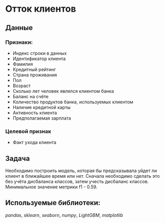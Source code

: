 # Отток клиентов 
## Данные
### Признаки:
  - Индекс строки в данных
  - Идентификатор клиента
  - Фамилия
  - Кредитный рейтинг
  - Страна проживания
  - Пол
  - Возраст
  - Сколько лет человек являлся клиентом банка
  - Баланс на счёте
  - Количество продуктов банка, используемых клиентом
  - Наличие кредитной карты
  - Активность клиента
  - Предполагаемая зарплата
 ### Целевой признак
 - Факт ухода клиента
 ## Задача
 Необходимо построить модель, которая бы предсказывала уйдет ли клиент в ближайшее время или нет. Сначала необходимо сделать это без учёта дисбаланса классов, затем учесть дисбаланс классов. Минимальное значение метрики f1 - 0.59. 
 ## Используемые библиотеки:
 *pandas*, *sklearn*, *seaborn*, *numpy*, *LightGBM*, *matplotlib*
 
